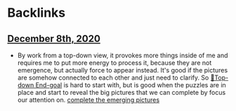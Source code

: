
# Backlinks
## [December 8th, 2020](<December 8th, 2020.md>)
- By work from a top-down view, it provokes more things inside of me and requires me to put more energy to process it, because they are not emergence, but actually force to appear instead. It's good if the pictures are somehow connected to each other and just need to clarify. So [🌲Top-down End-goal](<🌲Top-down End-goal.md>) is hard to start with, but is good when the puzzles are in place and start to reveal the big pictures that we can complete by focus our attention on. [complete the emerging pictures](<complete the emerging pictures.md>)

